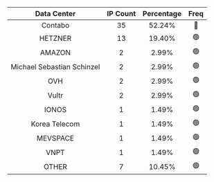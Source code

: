 | Data Center | IP Count | Percentage | Freq |
|:------------:|:--------:|:-----------:|:-----:|
| Contabo | 35 | 52.24% | 🔴 |
| HETZNER | 13 | 19.40% | 🟢 |
| AMAZON | 2 | 2.99% | 🟢 |
| Michael Sebastian Schinzel | 2 | 2.99% | 🟢 |
| OVH | 2 | 2.99% | 🟢 |
| Vultr | 2 | 2.99% | 🟢 |
| IONOS | 1 | 1.49% | 🟢 |
| Korea Telecom | 1 | 1.49% | 🟢 |
| MEVSPACE | 1 | 1.49% | 🟢 |
| VNPT | 1 | 1.49% | 🟢 |
| OTHER | 7 | 10.45% | 🟢 |